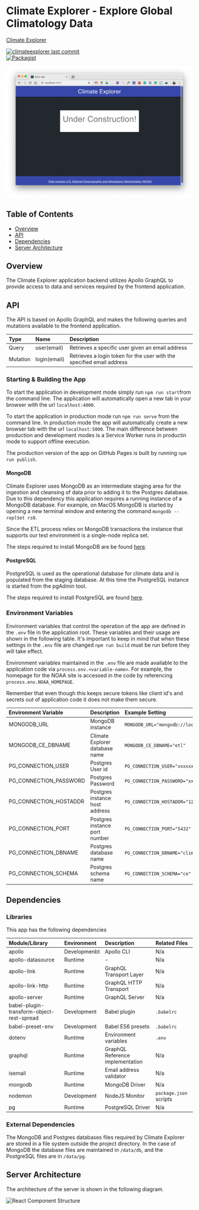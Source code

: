 # Climate Explorer - Explore Global Climatology Data
[Climate Explorer](https://jdmedlock.github.io/climateexplorer/)
<br/>

[![climateexplorer last commit](https://img.shields.io/github/last-commit/google/skia.svg)](https://github.com/jdmedlock/climateexplorer)
<br/>
[![Packagist](https://img.shields.io/packagist/l/doctrine/orm.svg)](https://github.com/jdmedlock/climateexplorer/)


![Screenshot](https://github.com/jdmedlock/climateexplorer/blob/development/docs/ce_screenshot.png)

## Table of Contents

* [Overview](#overview)
* [API](#api)
* [Dependencies](#dependencies)
* [Server Architecture](#serve-architecture)

## Overview

The Climate Explorer application backend utilizes Apollo GraphQL to provide 
access to data and services required by the frontend application.

## API

The API is based on Apollo GraphQL and makes the following queries and
mutations available to the frontend application.

| Type     | Name        | Description     |
|:---------|:------------|:----------------|
| Query    | user(email) | Retrieves a specific user given an email address |
| Mutation | login(email) | Retrieves a login token for the user with the specified email address |


### Starting & Building the App

To start the application in development mode simply run `npm run start`from
the command line. The application will automatically open a new tab in your
browser with the url `localhost:4000`.

To start the application in production mode run `npm run serve`
from the command line. In production mode the app will automatically create a
new browser tab with the url `localhost:5000`. The main difference between
production and development modes is a Service Worker runs in productin mode to
support offline execution.

The production version of the app on GitHub Pages is built by running `npm run publish`.

#### MongoDB

Climate Explorer uses MongoDB as an intermediate staging area for the ingestion
and cleansing of data prior to adding it to the Postgres database. Due to this
dependency this application requires a running instance of a MongoDB database.
For example, on MacOS MongoDB is started by opening a new terminal window and
entering the command `mongodb --replSet rs0`.

Since the ETL process relies on MongoDB transactions the instance that supports
our test environment is a single-node replica set.

The steps required to install MongoDB are be found [here](https://docs.mongodb.com/manual/installation/).

#### PostgreSQL

PostgreSQL is used as the operational database for climate data and is
populated from the staging database. At this time the PostgreSQL instance is 
started from the pgAdmin tool.

The steps required to install PostgreSQL are found [here](https://www.postgresql.org/download/).

### Environment Variables

Environment variables that control the operation of the app are defined in the
`.env` file in the application root. These variables and their usage are shown
in the following table. It's important to keep in mind that when these settings
in the `.env` file are changed `npm run build` must be run before they will
take effect.

Environment variables maintained in the `.env` file are made available to the
application code via `process.env.<variable-name>`. For example, the
homepage for the NOAA site is accessed in the code by referencing
`process.env.NOAA_HOMEPAGE`.

Remember that even though this keeps secure tokens like client id's and secrets
out of application code it does not make them secure.

| Environment Variable    | Description | Example Setting |
|:------------------------|:------------|:----------------|
| MONGODB_URL             | MongoDB instance | `MONGODB_URL="mongodb://localhost:27017/etl"` |
| MONGODB_CE_DBNAME       | Climate Explorer database name | `MONGODB_CE_DBNAME="etl"` |
| PG_CONNECTION_USER      | Postgres User id | `PG_CONNECTION_USER="xxxxxxxx"` |
| PG_CONNECTION_PASSWORD  | Postgres Password | `PG_CONNECTION_PASSWORD="xxxxxxxx"` |
| PG_CONNECTION_HOSTADDR  | Postgres instance host address | `PG_CONNECTION_HOSTADDR="127.0.0.1"` |
| PG_CONNECTION_PORT      | Postgres instance port number | `PG_CONNECTION_PORT="5432"` |
| PG_CONNECTION_DBNAME    | Postgres database name | `PG_CONNECTION_DBNAME="climateexplorer"` |
| PG_CONNECTION_SCHEMA    | Postgres schema name | `PG_CONNECTION_SCHEMA="ce"` |

## Dependencies

### Libraries

This app has the following dependencies

| Module/Library | Environment | Description | Related Files |
|:---------------|:------------|:------------|:--------------|
| apollo         | Developmenbt | Apollo CLI  | N/a |
| apollo-datasource | Runtime  | - | N/a |
| apollo-link    | Runtime     | GraphQL Transport Layer | N/a |
| apollo-link-http | Runtime   | GraphQL HTTP Transport | N/a |
| apollo-server  | Runtime     | GraphQL Server | N/a |
| babel-plugin-transform-object-rest-spread | Development | Babel plugin | `.babelrc` |
| babel-preset-env | Development | Babel ES6 presets | `.babelrc` |
| dotenv         | Runtime     | Environment variables | `.env` |
| graphql        | Runtime     | GraphQL Reference implementation | N/a |
| isemail        | Runtime     | Email address validator | N/a |
| mongodb        | Runtime     | MongoDB Driver | N/a |
| nodemon        | Development | NodeJS Monitor | `package.json` scripts |
| pg             | Runtime     | PostgreSQL Driver | N/a |

### External Dependencies

The MongoDB and Postgres databases files required by Climate Explorer are
stored in a file system outside the project directory. In the case of MongoDB
the database files are maintained in `/data/db`, and the PostgreSQL files are
in `/data/pg`.

## Server Architecture

The architecture of the server is shown in the following diagram.

![React Component Structure](https://github.com/jdmedlock/climateexplorer/blob/development/docs/ce_server_architecture.png)
